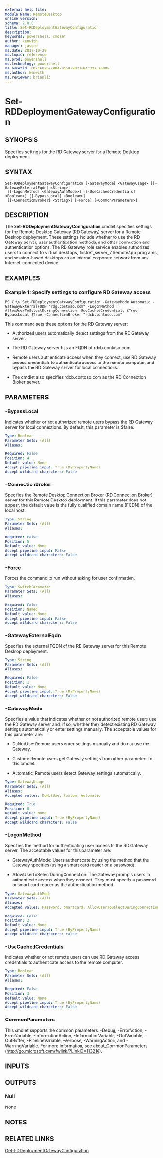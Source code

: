 ```yaml
---
external help file: 
Module Name: RemoteDesktop
online version: 
schema: 2.0.0
title: Set-RDDeploymentGatewayConfiguration
description: 
keywords: powershell, cmdlet
author: kenwith
manager: jasgro
ms.date: 2017-10-29
ms.topic: reference
ms.prod: powershell
ms.technology: powershell
ms.assetid: 6D7CF025-7B04-4559-8077-B4C3273260DF
ms.author: kenwith
ms.reviewer: brianlic
---
```


# Set-RDDeploymentGatewayConfiguration

## SYNOPSIS
Specifies settings for the RD Gateway server for a Remote Desktop deployment.

## SYNTAX

```
Set-RDDeploymentGatewayConfiguration [-GatewayMode] <GatewayUsage> [[-GatewayExternalFqdn] <String>]
 [[-LogonMethod] <GatewayAuthMode>] [[-UseCachedCredentials] <Boolean>] [[-BypassLocal] <Boolean>]
 [[-ConnectionBroker] <String>] [-Force] [<CommonParameters>]
```

## DESCRIPTION
The **Set-RDDeploymentGatewayConfiguration** cmdlet specifies settings for the Remote Desktop Gateway (RD Gateway) server for a Remote Desktop deployment.
These settings include whether to use the RD Gateway server, user authentication methods, and other connection and authentication options.
The RD Gateway role service enables authorized users to connect to virtual desktops, firstref_server_7 RemoteApp programs, and session-based desktops on an internal corporate network from any Internet-connected device.

## EXAMPLES

### Example 1: Specify settings to configure RD Gateway access
```
PS C:\> Set-RDDeploymentGatewayConfiguration -GatewayMode Automatic -GatewayExternalFQDN "rdg.contoso.com" -LogonMethod AllowUserToSelectDuringConnection -UseCachedCredentials $True -BypassLocal $True -ConnectionBroker "rdcb.contoso.com"
```

This command sets these options for the RD Gateway server: 

- Authorized users automatically detect settings from the RD Gateway server.

- The RD Gateway server has an FQDN of rdcb.contoso.com.

- Remote users authenticate access when they connect, use RD Gateway access credentials to authenticate access to the remote computer, and bypass the RD Gateway server for local connections.

- The cmdlet also specifies rdcb.contoso.com as the RD Connection Broker server.

## PARAMETERS

### -BypassLocal
Indicates whether or not authorized remote users bypass the RD Gateway server for local connections.
By default, this parameter is $false.

```yaml
Type: Boolean
Parameter Sets: (All)
Aliases: 

Required: False
Position: 4
Default value: None
Accept pipeline input: True (ByPropertyName)
Accept wildcard characters: False
```

### -ConnectionBroker
Specifies the Remote Desktop Connection Broker (RD Connection Broker) server for this Remote Desktop deployment.
If this parameter does not appear, the default value is the fully qualified domain name (FQDN) of the local host.

```yaml
Type: String
Parameter Sets: (All)
Aliases: 

Required: False
Position: 5
Default value: None
Accept pipeline input: False
Accept wildcard characters: False
```

### -Force
Forces the command to run without asking for user confirmation.

```yaml
Type: SwitchParameter
Parameter Sets: (All)
Aliases: 

Required: False
Position: Named
Default value: None
Accept pipeline input: False
Accept wildcard characters: False
```

### -GatewayExternalFqdn
Specifies the external FQDN of the RD Gateway server for this Remote Desktop deployment.

```yaml
Type: String
Parameter Sets: (All)
Aliases: 

Required: False
Position: 1
Default value: None
Accept pipeline input: True (ByPropertyName)
Accept wildcard characters: False
```

### -GatewayMode
Specifies a value that indicates whether or not authorized remote users use the RD Gateway server and, if so, whether they detect existing RD Gateway settings automatically or enter settings manually.
The acceptable values for this parameter are:

- DoNotUse: Remote users enter settings manually and do not use the Gateway.

- Custom: Remote users get Gateway settings from other parameters to this cmdlet.

- Automatic: Remote users detect Gateway settings automatically.

```yaml
Type: GatewayUsage
Parameter Sets: (All)
Aliases: 
Accepted values: DoNotUse, Custom, Automatic

Required: True
Position: 0
Default value: None
Accept pipeline input: True (ByPropertyName)
Accept wildcard characters: False
```

### -LogonMethod
Specifies the method for authenticating user access to the RD Gateway server.
The acceptable values for this parameter are:

- GatewayAuthMode: Users authenticate by using the method that the Gateway specifies (using a smart card reader or a password).

- AllowUserToSelectDuringConnection: The Gateway prompts users to authenticate access when they connect.
They must specify a password or smart card reader as the authentication method.

```yaml
Type: GatewayAuthMode
Parameter Sets: (All)
Aliases: 
Accepted values: Password, Smartcard, AllowUserToSelectDuringConnection

Required: False
Position: 2
Default value: None
Accept pipeline input: True (ByPropertyName)
Accept wildcard characters: False
```

### -UseCachedCredentials
Indicates whether or not remote users can use RD Gateway access credentials to authenticate access to the remote computer.

```yaml
Type: Boolean
Parameter Sets: (All)
Aliases: 

Required: False
Position: 3
Default value: None
Accept pipeline input: True (ByPropertyName)
Accept wildcard characters: False
```

### CommonParameters
This cmdlet supports the common parameters: -Debug, -ErrorAction, -ErrorVariable, -InformationAction, -InformationVariable, -OutVariable, -OutBuffer, -PipelineVariable, -Verbose, -WarningAction, and -WarningVariable. For more information, see about_CommonParameters (http://go.microsoft.com/fwlink/?LinkID=113216).

## INPUTS

## OUTPUTS

### Null
None

## NOTES

## RELATED LINKS

[Get-RDDeploymentGatewayConfiguration](./Get-RDDeploymentGatewayConfiguration.md)

